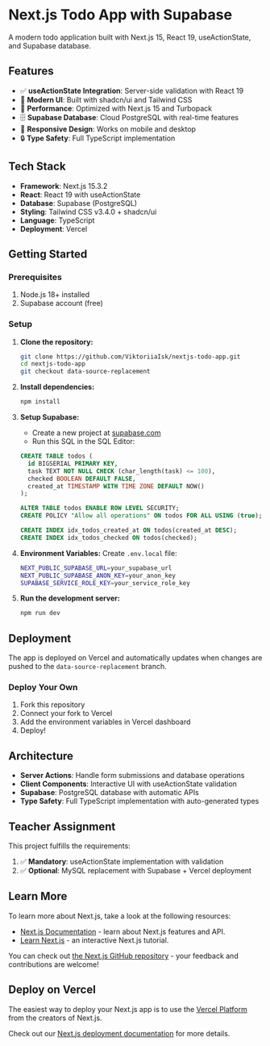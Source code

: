 # Next.js Todo App with Supabase

A modern todo application built with Next.js 15, React 19, useActionState, and Supabase database.

## Features

- ✅ **useActionState Integration**: Server-side validation with React 19
- 🎨 **Modern UI**: Built with shadcn/ui and Tailwind CSS
- 🚀 **Performance**: Optimized with Next.js 15 and Turbopack
- 🗄️ **Supabase Database**: Cloud PostgreSQL with real-time features
- 📱 **Responsive Design**: Works on mobile and desktop
- 🔒 **Type Safety**: Full TypeScript implementation

## Tech Stack

- **Framework**: Next.js 15.3.2
- **React**: React 19 with useActionState
- **Database**: Supabase (PostgreSQL)
- **Styling**: Tailwind CSS v3.4.0 + shadcn/ui
- **Language**: TypeScript
- **Deployment**: Vercel

## Getting Started

### Prerequisites

1. Node.js 18+ installed
2. Supabase account (free)

### Setup

1. **Clone the repository:**

   ```bash
   git clone https://github.com/ViktoriiaIsk/nextjs-todo-app.git
   cd nextjs-todo-app
   git checkout data-source-replacement
   ```

2. **Install dependencies:**

   ```bash
   npm install
   ```

3. **Setup Supabase:**

   - Create a new project at [supabase.com](https://supabase.com)
   - Run this SQL in the SQL Editor:

   ```sql
   CREATE TABLE todos (
     id BIGSERIAL PRIMARY KEY,
     task TEXT NOT NULL CHECK (char_length(task) <= 100),
     checked BOOLEAN DEFAULT FALSE,
     created_at TIMESTAMP WITH TIME ZONE DEFAULT NOW()
   );

   ALTER TABLE todos ENABLE ROW LEVEL SECURITY;
   CREATE POLICY "Allow all operations" ON todos FOR ALL USING (true);

   CREATE INDEX idx_todos_created_at ON todos(created_at DESC);
   CREATE INDEX idx_todos_checked ON todos(checked);
   ```

4. **Environment Variables:**
   Create `.env.local` file:

   ```bash
   NEXT_PUBLIC_SUPABASE_URL=your_supabase_url
   NEXT_PUBLIC_SUPABASE_ANON_KEY=your_anon_key
   SUPABASE_SERVICE_ROLE_KEY=your_service_role_key
   ```

5. **Run the development server:**
   ```bash
   npm run dev
   ```

## Deployment

The app is deployed on Vercel and automatically updates when changes are pushed to the `data-source-replacement` branch.

### Deploy Your Own

1. Fork this repository
2. Connect your fork to Vercel
3. Add the environment variables in Vercel dashboard
4. Deploy!

## Architecture

- **Server Actions**: Handle form submissions and database operations
- **Client Components**: Interactive UI with useActionState validation
- **Supabase**: PostgreSQL database with automatic APIs
- **Type Safety**: Full TypeScript implementation with auto-generated types

## Teacher Assignment

This project fulfills the requirements:

1. ✅ **Mandatory**: useActionState implementation with validation
2. ✅ **Optional**: MySQL replacement with Supabase + Vercel deployment

## Learn More

To learn more about Next.js, take a look at the following resources:

- [Next.js Documentation](https://nextjs.org/docs) - learn about Next.js features and API.
- [Learn Next.js](https://nextjs.org/learn) - an interactive Next.js tutorial.

You can check out [the Next.js GitHub repository](https://github.com/vercel/next.js) - your feedback and contributions are welcome!

## Deploy on Vercel

The easiest way to deploy your Next.js app is to use the [Vercel Platform](https://vercel.com/new?utm_medium=default-template&filter=next.js&utm_source=create-next-app&utm_campaign=create-next-app-readme) from the creators of Next.js.

Check out our [Next.js deployment documentation](https://nextjs.org/docs/app/building-your-application/deploying) for more details.
